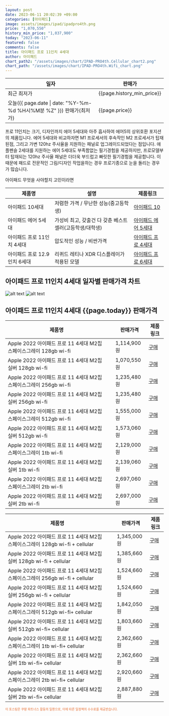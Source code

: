 ```yaml
---
layout: post
date: 2023-06-11 20:02:39 +09:00
categories: [아이패드]
image: assets/images/ipad/ipadpro4th.png
price: "1,070,550"
history_min_price: "1,037,900"
today: "2023-06-11"
featured: false
comments: false
title: 아이패드 프로 11인치 4세대
author: 아이패드
chart_path2: "/assets/images/chart/IPAD-PRO4th.Cellular_chart2.png"
chart_path: "/assets/images/chart/IPAD-PRO4th.Wifi_chart.png"
---
```


<main>
<table id="rwd-table-large">
<thread>
<tr>
<th>일자</th>
<th>판매가</th>
</tr>
</thread>
<tbody>
<tr><td>최근 최저가</td><td>{{page.history_min_price}}</td></tr>
<tr><td>오늘({{ page.date | date: "%Y-%m-%d %H시%M분 %Z" }}) 판매가(최저가)</td><td>{{page.price}}</td></tr>
</tbody>
</table>
</main>


프로 11인치는 크기, 디자인까지 에어 5세대와 아주 흡사하여 에어5의 상위호환 포지션의 제품입니다.
에어 5세대와 비교하자면 M1 프로세서의 후속작인 M2 프로세서가 탑재된점, 그리고 가변 120hz 주사율을 지원하는 패널로 업그레이드되었다는 점입니다.
애플펜슬 2세대를 지원하는 에어 5세대도 부족함없는 필기경험을 제공하지만, 프로모델부터 탑재되는 120hz 주사율 패널은 더더욱 부드럽고 빠릿한 필기경험을 제공합니다.
이 때문에 패드로 전문적인 그림/디자인 작업을하는 경우 프로기종으로 눈을 돌리는 경우가 많습니다.

<main>
<P>아이패드 무엇을 사야할지 고민이라면</P>
<table id="rwd-table">
  <thead>
    <tr>
      <th>제품명</th>
      <th>설명</th>
      <th>제품링크</th>
    </tr>
  </thead>
  <tbody>
    <tr>
       <td>아이패드 10세대</td>
       <td>저렴한 가격 / 무난한 성능(중고등학생)</td>
       <td><a href='/APPLE-IPAD-10th/'>아이패드 10</a></td>
    </tr>
    <tr>
       <td>아이패드 에어 5세대</td>
       <td>가성비 최고, 갖출건 다 갖춘 베스트 셀러(고등학생/대학생)</td>
       <td><a href='/APPLE-IPAD-AIR5th/'>아이패드 에어 5세대</a></td>
    </tr>
    <tr>
       <td>아이패드 프로 11인치 4세대</td>
       <td>압도적인 성능 / 비싼가격</td>
       <td><a href='/APPLE-IPAD-PRO4th/'>아이패드 프로 4세대</a></td>
    </tr>
    <tr>
       <td>아이패드 프로 12.9인치 6세대</td>
       <td>리퀴드 레티나 XDR 디스플레이가 적용된 모델</td>
       <td><a href='/APPLE-IPAD-PRO6th/'>아이패드 프로 6세대</a></td>
    </tr>
  </tbody>
</table>
</main>

## 아이패드 프로 11인치 4세대 일자별 판매가격 차트
![alt text]({{page.chart_path}} "아이패드 프로 11인치 4세대 Wifi 판매가격 차트")
![alt text]({{page.chart_path2}} "아이패드 프로 11인치 4세대 Cellular 판매가격 차트")

## 아이패드 프로 11인치 4세대 {{page.today}} 판매가격
<main>
<table id="rwd-table-large">
  <thead>
    <tr>
      <th>제품명</th>
      <th></th>
      <th>판매가격</th>
      <th>제품링크</th>
    </tr>
  </thead>
  <tbody><tr>
        <td>Apple 2022 아이패드 프로 11 4세대 M2칩 스페이스그레이 128gb wi-fi</td>
        <td></td>
        <td>1,114,900원</td>
        <td><a href='https://link.coupang.com/a/SA5ym' target='_blank'>구매</a></td>
        </tr><tr>
        <td>Apple 2022 아이패드 프로 11 4세대 M2칩 실버 128gb wi-fi</td>
        <td></td>
        <td>1,070,550원</td>
        <td><a href='https://link.coupang.com/a/SA51w' target='_blank'>구매</a></td>
        </tr><tr>
        <td>Apple 2022 아이패드 프로 11 4세대 M2칩 스페이스그레이  256gb wi-fi</td>
        <td></td>
        <td>1,235,480원</td>
        <td><a href='https://link.coupang.com/a/SA5DU' target='_blank'>구매</a></td>
        </tr><tr>
        <td>Apple 2022 아이패드 프로 11 4세대 M2칩 실버  256gb wi-fi</td>
        <td></td>
        <td>1,235,480원</td>
        <td><a href='https://link.coupang.com/a/SA55N' target='_blank'>구매</a></td>
        </tr><tr>
        <td>Apple 2022 아이패드 프로 11 4세대 M2칩 스페이스그레이 512gb wi-fi</td>
        <td></td>
        <td>1,555,000원</td>
        <td><a href='https://link.coupang.com/a/SA5Jl' target='_blank'>구매</a></td>
        </tr><tr>
        <td>Apple 2022 아이패드 프로 11 4세대 M2칩 실버 512gb wi-fi</td>
        <td></td>
        <td>1,573,060원</td>
        <td><a href='https://link.coupang.com/a/SA6ay' target='_blank'>구매</a></td>
        </tr><tr>
        <td>Apple 2022 아이패드 프로 11 4세대 M2칩 스페이스그레이 1tb wi-fi</td>
        <td></td>
        <td>2,129,000원</td>
        <td><a href='https://link.coupang.com/a/SA5Q8' target='_blank'>구매</a></td>
        </tr><tr>
        <td>Apple 2022 아이패드 프로 11 4세대 M2칩 실버 1tb wi-fi</td>
        <td></td>
        <td>2,139,060원</td>
        <td><a href='https://link.coupang.com/a/SA6fu' target='_blank'>구매</a></td>
        </tr><tr>
        <td>Apple 2022 아이패드 프로 11 4세대 M2칩 스페이스그레이 2tb wi-fi</td>
        <td></td>
        <td>2,697,060원</td>
        <td><a href='https://link.coupang.com/a/SA5V8' target='_blank'>구매</a></td>
        </tr><tr>
        <td>Apple 2022 아이패드 프로 11 4세대 M2칩 실버 2tb wi-fi</td>
        <td></td>
        <td>2,697,000원</td>
        <td><a href='https://link.coupang.com/a/SA6mw' target='_blank'>구매</a></td>
        </tr></tbody>
</table>

<table id="rwd-table-large">
  <thead>
    <tr>
      <th>제품명</th>
      <th></th>
      <th>판매가격</th>
      <th>제품링크</th>
    </tr>
  </thead>
  <tbody>               
                <tr>
            <td>Apple 2022 아이패드 프로 11 4세대 M2칩 스페이스그레이 128gb wi-fi + cellular</td>
            <td></td>
            <td>1,345,000원</td>
            <td><a href='https://link.coupang.com/a/SA5Bk' target='_blank'>구매</a></td>
            </tr><tr>
            <td>Apple 2022 아이패드 프로 11 4세대 M2칩 실버 128gb wi-fi + cellular</td>
            <td></td>
            <td>1,385,660원</td>
            <td><a href='https://link.coupang.com/a/SA53O' target='_blank'>구매</a></td>
            </tr><tr>
            <td>Apple 2022 아이패드 프로 11 4세대 M2칩 스페이스그레이 256gb wi-fi + cellular</td>
            <td></td>
            <td>1,524,660원</td>
            <td><a href='https://link.coupang.com/a/SA5Hm' target='_blank'>구매</a></td>
            </tr><tr>
            <td>Apple 2022 아이패드 프로 11 4세대 M2칩 실버 256gb wi-fi + cellular</td>
            <td></td>
            <td>1,524,660원</td>
            <td><a href='https://link.coupang.com/a/SA58n' target='_blank'>구매</a></td>
            </tr><tr>
            <td>Apple 2022 아이패드 프로 11 4세대 M2칩 스페이스그레이 512gb wi-fi+ cellular</td>
            <td></td>
            <td>1,842,050원</td>
            <td><a href='https://link.coupang.com/a/SA5NQ' target='_blank'>구매</a></td>
            </tr><tr>
            <td>Apple 2022 아이패드 프로 11 4세대 M2칩 실버 512gb wi-fi+ cellular</td>
            <td></td>
            <td>1,803,660원</td>
            <td><a href='https://link.coupang.com/a/SA6dc' target='_blank'>구매</a></td>
            </tr><tr>
            <td>Apple 2022 아이패드 프로 11 4세대 M2칩 스페이스그레이 1tb wi-fi+ cellular</td>
            <td></td>
            <td>2,362,660원</td>
            <td><a href='https://link.coupang.com/a/SA5TD' target='_blank'>구매</a></td>
            </tr><tr>
            <td>Apple 2022 아이패드 프로 11 4세대 M2칩 실버 1tb wi-fi+ cellular</td>
            <td></td>
            <td>2,362,660원</td>
            <td><a href='https://link.coupang.com/a/SA6ki' target='_blank'>구매</a></td>
            </tr><tr>
            <td>Apple 2022 아이패드 프로 11 4세대 M2칩 스페이스그레이 2tb wi-fi+ cellular</td>
            <td></td>
            <td>2,920,660원</td>
            <td><a href='https://link.coupang.com/a/SA5Y3' target='_blank'>구매</a></td>
            </tr><tr>
            <td>Apple 2022 아이패드 프로 11 4세대 M2칩 실버 2tb wi-fi+ cellular</td>
            <td></td>
            <td>2,887,880원</td>
            <td><a href='https://link.coupang.com/a/SA6oG' target='_blank'>구매</a></td>
            </tr>
</tbody>
</table>                 
                
</main>
<div style="color:#e56a2c;font-size: 0.7em;" >
이 포스팅은 쿠팡 파트너스 활동의 일환으로, 이에 따른 일정액의 수수료를 제공받습니다.
</div>
